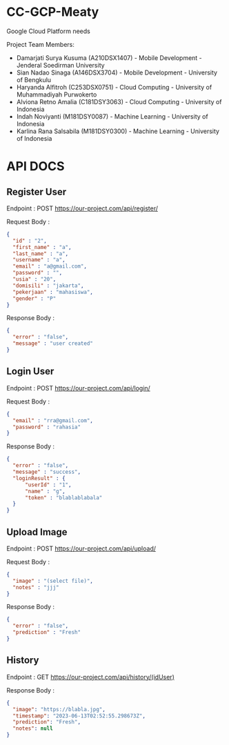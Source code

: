 # CC-GCP-Meaty
Google Cloud Platform needs 

Project Team Members:
  - Damarjati Surya Kusuma (A210DSX1407) - Mobile Development - Jenderal Soedirman University
  - Sian Nadao Sinaga (A146DSX3704) - Mobile Development - University of Bengkulu
  - Haryanda Alfitroh (C253DSX0751) - Cloud Computing - University of Muhammadiyah Purwokerto
  - Alviona Retno Amalia (C181DSY3063) - Cloud Computing - University of Indonesia
  - Indah Noviyanti (M181DSY0087) - Machine Learning - University of Indonesia
  - Karlina Rana Salsabila (M181DSY0300) - Machine Learning - University of Indonesia

# API DOCS

## Register User

Endpoint : POST https://our-project.com/api/register/

Request Body :

```json
{
  "id" : "2",
  "first_name" : "a",
  "last_name" : "a",
  "username" : "a",
  "email" : "a@gmail.com",
  "password" : "",
  "usia" : "20",
  "domisili" : "jakarta",
  "pekerjaan" : "mahasiswa",
  "gender" : "P"
}
```

Response Body :

```json
{
  "error" : "false",
  "message" : "user created" 
}
```


## Login User

Endpoint : POST https://our-project.com/api/login/

Request Body :

```json
{
  "email" : "rra@gmail.com",
  "password" : "rahasia"
}
```

Response Body :

```json
{
  "error" : "false",
  "message" : "success",
  "loginResult" : {
      "userId" : "1",
      "name" : "g",
      "token" : "blablablabala"
  }
}
```

## Upload Image

Endpoint : POST https://our-project.com/api/upload/

Request Body :

```json
{
  "image" : "(select file)",
  "notes" : "jjj"
}
```

Response Body :

```json
{
  "error" : "false",
  "prediction" : "Fresh"
}
```

## History

Endpoint : GET https://our-project.com/api/history/(idUser)

Response Body :

```json
{
  "image": "https://blabla.jpg",
  "timestamp": "2023-06-13T02:52:55.298673Z",
  "prediction": "Fresh",
  "notes": null
}
```
